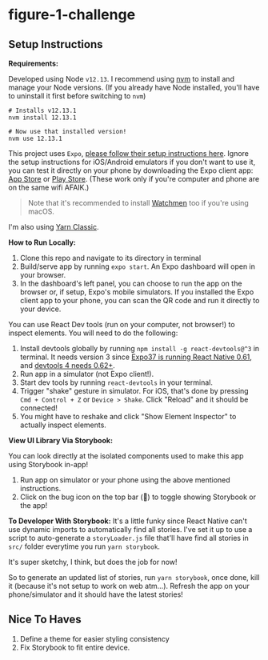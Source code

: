 # figure-1-challenge

## Setup Instructions

**Requirements:**

Developed using Node `v12.13`. I recommend using [nvm](https://github.com/nvm-sh/nvm) to install and manage your Node versions. (If you already have Node installed, you'll have to uninstall it first before switching to `nvm`)

```
# Installs v12.13.1
nvm install 12.13.1

# Now use that installed version!
nvm use 12.13.1
```

This project uses `Expo`, [please follow their setup instructions here](https://docs.expo.io/get-started/installation/). Ignore the setup instructions for iOS/Android emulators if you don't want to use it, you can test it directly on your phone by downloading the Expo client app: [App Store](https://apps.apple.com/ca/app/expo-client/id982107779) or [Play Store](https://play.google.com/store/apps/details?id=host.exp.exponent&hl=en_CA). (These work only if you're computer and phone are on the same wifi AFAIK.)

> Note that it's recommended to install [Watchmen](https://facebook.github.io/watchman/docs/install/#buildinstall) too if you're using macOS.

I'm also using [Yarn Classic](https://classic.yarnpkg.com/lang/en/).

**How to Run Locally:**

1. Clone this repo and navigate to its directory in terminal
2. Build/serve app by running `expo start`. An Expo dashboard will open in your browser.
3. In the dashboard's left panel, you can choose to run the app on the browser or, if setup, Expo's mobile simulators. If you installed the Expo client app to your phone, you can scan the QR code and run it directly to your device.

You can use React Dev tools (run on your computer, not browser!) to inspect elements. You will need to do the following:

1. Install devtools globally by running `npm install -g react-devtools@^3` in terminal. It needs version 3 since [Expo37 is running React Native 0.61](https://docs.expo.io/versions/latest/), and [devtools 4 needs 0.62+](https://reactnative.dev/docs/debugging#react-developer-tools).
2. Run app in a simulator (not Expo client!).
3. Start dev tools by running `react-devtools` in your terminal.
4. Trigger "shake" gesture in simulator. For iOS, that's done by pressing `Cmd + Control + Z` or `Device > Shake`. Click "Reload" and it should be connected!
5. You might have to reshake and click "Show Element Inspector" to actually inspect elements.

**View UI Library Via Storybook:**

You can look directly at the isolated components used to make this app using Storybook in-app!

1. Run app on simulator or your phone using the above mentioned instructions.
2. Click on the bug icon on the top bar (🐞) to toggle showing Storybook or the app!

**To Developer With Storybook:**
It's a little funky since React Native can't use dynamic imports to automatically find all stories. I've set it up to use a script to auto-generate a `storyLoader.js` file that'll have find all stories in `src/` folder everytime you run `yarn storybook`.

It's super sketchy, I think, but does the job for now!

So to generate an updated list of stories, run `yarn storybook`, once done, kill it (because it's not setup to work on web atm...). Refresh the app on your phone/simulator and it should have the latest stories!

## Nice To Haves

1. Define a theme for easier styling consistency
2. Fix Storybook to fit entire device.
